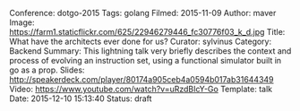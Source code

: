 Conference: dotgo-2015
Tags: golang
Filmed: 2015-11-09
Author: maver
Image: https://farm1.staticflickr.com/625/22946279446_fc30776f03_k_d.jpg
Title: What have the architects ever done for us?
Curator: sylvinus
Category: Backend
Summary: This lightning talk very briefly describes the context and process of evolving an instruction set, using a functional simulator built in go as a prop.
Slides: http://speakerdeck.com/player/80174a905ceb4a0594b017ab31644349
Video: https://www.youtube.com/watch?v=uRzdBIcY-Go
Template: talk
Date: 2015-12-10 15:13:40
Status: draft